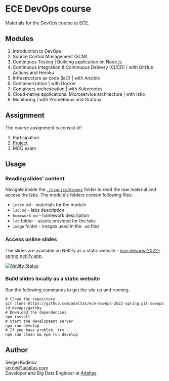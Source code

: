 
# ECE DevOps course

Materials for the DevOps course at ECE.

## Modules

1. Introduction to DevOps
2. Source Control Management (SCM)
3. Continuous Testing | Building application on Node.js
4. Continuous Integration & Continuous Delivery (CI/CD) | with GitHub Actions and Heroku
5. Infrastructure as code (IaC) | with Ansible
6. Containerization | with Docker
7. Containers orchestration | with Kubernetes
8. Cloud-native applications. Microservice architecture | with Istio
9. Monitoring | with Prometheus and Grafana

## Assignment

The course assignment is consist of:

1. Participation
2. [Project](./PROJECT-INSTRUCTIONS.md)
3. MCQ exam

## Usage

### Reading slides' content

Navigate inside the [`./courses/devops`](courses/devops) folder to read the raw material and access the labs. The module's folders contain following files:

- `index.md` - materials for the module
- `lab.md` - labs description
- `homework.md` - homework description
- `lab` folder - assets provided for the labs
- `image` folder - images used in the `.md` files

### Access online slides

The slides are available on Netlify as a static website - [ece-devops-2022-spring.netlify.app](https://ece-devops-2022-spring.netlify.app/).

[![Netlify Status](https://api.netlify.com/api/v1/badges/5ad68890-b1bf-4ca4-aebc-83ff9a773728/deploy-status)](https://app.netlify.com/sites/ece-devops-2022-spring/deploys)

### Build slides locally as a static website

Run the following commands to get the site up and running.

```
# Clone the repository
git clone https://github.com/adaltas/ece-devops-2022-spring.git devops
cd devops/gatsby
# Download the dependencies
npm install
# Start the development server
npm run develop
# If you have problem, try
npm run clean && npm run develop
```

## Author

Sergei Kudinov   
sergei@adaltas.com     
Developer and Big Data Engineer at [Adaltas](https://www.adaltas.com/)
